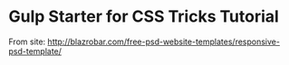 # Gulp Starter for CSS Tricks Tutorial  

From site:
http://blazrobar.com/free-psd-website-templates/responsive-psd-template/

